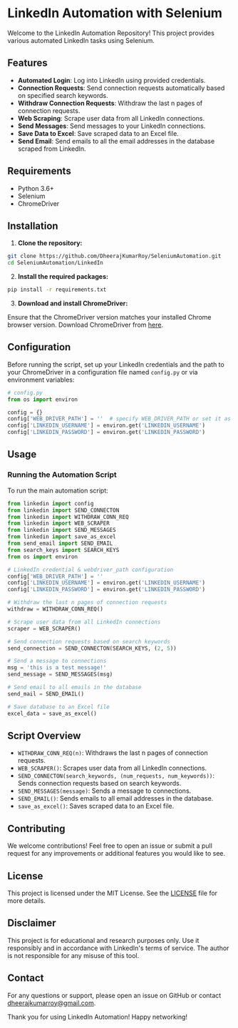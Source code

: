 
# LinkedIn Automation with Selenium

Welcome to the LinkedIn Automation Repository! This project provides various automated LinkedIn tasks using Selenium.

## Features

- **Automated Login**: Log into LinkedIn using provided credentials.
- **Connection Requests**: Send connection requests automatically based on specified search keywords.
- **Withdraw Connection Requests**: Withdraw the last n pages of connection requests.
- **Web Scraping**: Scrape user data from all LinkedIn connections.
- **Send Messages**: Send messages to your LinkedIn connections.
- **Save Data to Excel**: Save scraped data to an Excel file.
- **Send Email**: Send emails to all the email addresses in the database scraped from LinkedIn.

## Requirements

- Python 3.6+
- Selenium
- ChromeDriver

## Installation

1. **Clone the repository:**

```bash
git clone https://github.com/DheerajKumarRoy/SeleniumAutomation.git
cd SeleniumAutomation/LinkedIn
```

2. **Install the required packages:**

```bash
pip install -r requirements.txt
```

3. **Download and install ChromeDriver:**

Ensure that the ChromeDriver version matches your installed Chrome browser version. Download ChromeDriver from [here](https://sites.google.com/a/chromium.org/chromedriver/downloads).

## Configuration

Before running the script, set up your LinkedIn credentials and the path to your ChromeDriver in a configuration file named `config.py` or via environment variables:

```python
# config.py
from os import environ

config = {}
config['WEB_DRIVER_PATH'] = ''  # specify WEB_DRIVER_PATH or set it as an empty string if the driver is in the same directory as python
config['LINKEDIN_USERNAME'] = environ.get('LINKEDIN_USERNAME')
config['LINKEDIN_PASSWORD'] = environ.get('LINKEDIN_PASSWORD')
```

## Usage

### Running the Automation Script

To run the main automation script:

```python
from linkedin import config
from linkedin import SEND_CONNECTON
from linkedin import WITHDRAW_CONN_REQ
from linkedin import WEB_SCRAPER
from linkedin import SEND_MESSAGES
from linkedin import save_as_excel
from send_email import SEND_EMAIL
from search_keys import SEARCH_KEYS
from os import environ

# LinkedIn credential & webdriver_path configuration
config['WEB_DRIVER_PATH'] = '' 
config['LINKEDIN_USERNAME'] = environ.get('LINKEDIN_USERNAME')
config['LINKEDIN_PASSWORD'] = environ.get('LINKEDIN_PASSWORD')

# Withdraw the last n pages of connection requests
withdraw = WITHDRAW_CONN_REQ()

# Scrape user data from all LinkedIn connections
scraper = WEB_SCRAPER()

# Send connection requests based on search keywords
send_connection = SEND_CONNECTON(SEARCH_KEYS, (2, 5))

# Send a message to connections
msg = 'this is a test message!'
send_message = SEND_MESSAGES(msg)

# Send email to all emails in the database
send_mail = SEND_EMAIL()

# Save database to an Excel file
excel_data = save_as_excel()
```

## Script Overview

- `WITHDRAW_CONN_REQ(n)`: Withdraws the last n pages of connection requests.
- `WEB_SCRAPER()`: Scrapes user data from all LinkedIn connections.
- `SEND_CONNECTON(search_keywords, (num_requests, num_keywords))`: Sends connection requests based on search keywords.
- `SEND_MESSAGES(message)`: Sends a message to connections.
- `SEND_EMAIL()`: Sends emails to all email addresses in the database.
- `save_as_excel()`: Saves scraped data to an Excel file.

## Contributing

We welcome contributions! Feel free to open an issue or submit a pull request for any improvements or additional features you would like to see.

## License

This project is licensed under the MIT License. See the [LICENSE](../LICENSE) file for more details.

## Disclaimer

This project is for educational and research purposes only. Use it responsibly and in accordance with LinkedIn's terms of service. The author is not responsible for any misuse of this tool.

## Contact

For any questions or support, please open an issue on GitHub or contact [dheerajkumarroy@gmail.com](mailto:dheerajkumarroy@gmail.com).

Thank you for using LinkedIn Automation! Happy networking!
